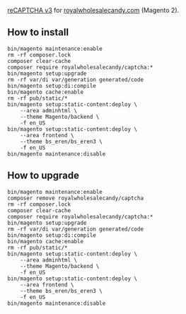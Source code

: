 [reCAPTCHA v3](https://www.google.com/recaptcha/intro/v3.html) for [royalwholesalecandy.com](https://royalwholesalecandy.com) (Magento 2). 

## How to install
```
bin/magento maintenance:enable
rm -rf composer.lock
composer clear-cache
composer require royalwholesalecandy/captcha:*
bin/magento setup:upgrade
rm -rf var/di var/generation generated/code
bin/magento setup:di:compile
bin/magento cache:enable
rm -rf pub/static/*
bin/magento setup:static-content:deploy \
	--area adminhtml \
	--theme Magento/backend \
	-f en_US
bin/magento setup:static-content:deploy \
	--area frontend \
	--theme bs_eren/bs_eren3 \
	-f en_US
bin/magento maintenance:disable
```

## How to upgrade
```
bin/magento maintenance:enable
composer remove royalwholesalecandy/captcha
rm -rf composer.lock
composer clear-cache
composer require royalwholesalecandy/captcha:*
bin/magento setup:upgrade
rm -rf var/di var/generation generated/code
bin/magento setup:di:compile
bin/magento cache:enable
rm -rf pub/static/*
bin/magento setup:static-content:deploy \
	--area adminhtml \
	--theme Magento/backend \
	-f en_US
bin/magento setup:static-content:deploy \
	--area frontend \
	--theme bs_eren/bs_eren3 \
	-f en_US
bin/magento maintenance:disable
```